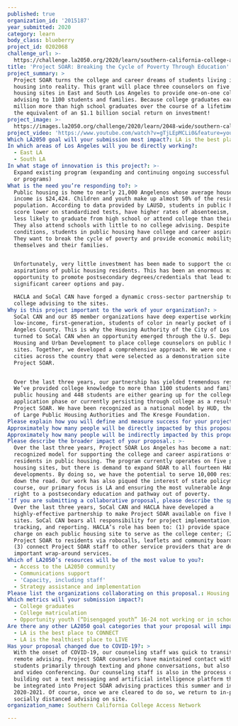 ```yaml
---
published: true
organization_id: '2015187'
year_submitted: 2020
category: learn
body_class: blueberry
project_id: 0202068
challenge_url: >-
  https://challenge.la2050.org/2020/learn/southern-california-college-access-network/
title: 'Project SOAR: Breaking the Cycle of Poverty Through Education'
project_summary: >
  Project SOAR turns the college and career dreams of students living in public
  housing into reality. This grant will place three counselors on five public
  housing sites in East and South Los Angeles to provide one-on-one college
  advising to 1100 students and families. Because college graduates earn $1
  million more than high school graduates over the course of a lifetime, this is
  the equivalent of an $1.1 billion social return on investment!
project_image: >-
  https://images.la2050.org/challenge/2020/learn/2048-wide/southern-california-college-access-network.jpg
project_video: 'https://www.youtube.com/watch?v=gTjLEpMCLi0&feature=youtu.be'
Which LA2050 goal will your submission most impact?: LA is the best place to LEARN
In which areas of Los Angeles will you be directly working?:
  - East LA
  - South LA
In what stage of innovation is this project?: >-
  Expand existing program (expanding and continuing ongoing successful projects
  or programs)
What is the need you’re responding to?: >
  Public housing is home to nearly 21,000 Angelenos whose average household
  income is $24,424. Children and youth make up almost 50% of the resident
  population. According to data provided by LAUSD, students in public housing
  score lower on standardized tests, have higher rates of absenteeism, and are
  less likely to graduate from high school or attend college than their peers.
  They also attend schools with little to no college advising. Despite these
  conditions, students in public housing have college and career aspirations.
  They want to break the cycle of poverty and provide economic mobility for
  themselves and their families. 


  Unfortunately, very little investment has been made to support the college
  aspirations of public housing residents. This has been an enormous missed
  opportunity to promote postsecondary degrees/credentials that lead to
  significant career options and pay. 

  HACLA and SoCal CAN have forged a dynamic cross-sector partnership to bring
  college advising to the sites.
Why is this project important to the work of your organization?: >
  SoCal CAN and our 85 member organizations have deep expertise working with
  low-income, first-generation, students of color in nearly pocket of Los
  Angeles County. This is why the Housing Authority of the City of Los Angeles
  turned to SoCal CAN when an opportunity emerged through the U.S. Department of
  Housing and Urban Development to place college counselors on public housing
  sites. Together, we developed a comprehensive approach. We were one of 9
  cities across the country that were selected as a demonstration site for
  Project SOAR. 


  Over the last three years, our partnership has yielded tremendous results.
  We’ve provided college knowledge to more than 1100 students and families in
  public housing and 448 students are either gearing up for the college
  application phase or currently persisting through college as a result of
  Project SOAR. We have been recognized as a national model by HUD, the Council
  of Large Public Housing Authorities and The Kresge Foundation. 
Please explain how you will define and measure success for your project.: "Project SOAR seeks to eliminate any barrier that stands between a resident’s desire to attend college and the advising needed to make that happen. We prioritize 7th-12 graders, college students and opportunity youth under 25, but our door is open to anyone that would like to pursue postsecondary education. We’ve found that Project SOAR is especially helpful to the students who would otherwise fall through the cracks.\n\nIncluded below is a summary of what we are seeking to accomplish and metrics to determine whether we have been successful. We have developed a sophisticated case management system in SalesForce to track our interactions and impact with students and families. \n\n1. Increase college application and acceptance rates for residents at the five Project SOAR housing sites: \n*\t95% of Project SOAR students will have an individualized academic plan. \n*\t85% of Project SOAR students who are eligible for federal aid will complete the FAFSA. \n*\t75% of Project SOAR students who are eligible will apply for grants and scholarships. \n*\t90% of Project SOAR students who are UC-CSU eligible will submit applications. \n*\t90% of Project SOAR students who are completing high school and intend to attend college, will submit applications. \n*\t100% of Project SOAR students who have been accepted to college will have a clear understanding of the various financial aid packages offered to them for decision-making purposes. \n\n2. Increase college enrollment and persistence rates for residents at the five Project SOAR sites: \n*\t100% of Project SOAR students who submitted their intention to register will receive guidance on how to navigate any remaining enrollment issues. \n*\t95% of Project SOAR students will successfully enroll and attend school in the fall. \n*\t95% of Project SOAR students will enroll in our college success program, Level Up. \n"
Approximately how many people will be directly impacted by this proposal?: '1100'
Approximately how many people will be indirectly impacted by this proposal?: '10000'
Please describe the broader impact of your proposal.: >-
  Over the last three years, Project SOAR Los Angeles has become a nationally
  recognized model for supporting the college and career aspirations of
  residents in public housing. The program currently operates on five public
  housing sites, but there is demand to expand SOAR to all fourteen HACLA
  developments. By doing so, we have the potential to serve 10,000 residents
  down the road. Our work has also piqued the interest of state policymakers. Of
  course, our primary focus is LA and ensuring the most vulnerable Angelenos the
  right to a postsecondary education and pathway out of poverty. 
'If you are submitting a collaborative proposal, please describe the specific role of partner organizations in the project.': >
  Over the last three years, SoCal CAN and HACLA have developed a
  highly-effective partnership to make Project SOAR available on five housing
  sites. SoCal CAN bears all responsibility for project implementation, data
  tracking, and reporting. HACLA’s role has been to: (1) provide space free of
  charge on each public housing site to serve as the college center; (2) promote
  Project SOAR to residents via robocalls, leaflets and community boards; and
  (3) connect Project SOAR staff to other service providers that are delivering
  important wrap-around services. 
Which of LA2050’s resources will be of the most value to you?:
  - Access to the LA2050 community
  - Communications support
  - 'Capacity, including staff'
  - Strategy assistance and implementation
Please list the organizations collaborating on this proposal.: Housing Authority of the City of Los Angeles
Which metrics will your submission impact?:
  - College graduates
  - College matriculation
  - Opportunity youth (“Disengaged youth” 16-24 not working or in school)
Are there any other LA2050 goal categories that your proposal will impact?:
  - LA is the best place to CONNECT
  - LA is the healthiest place to LIVE
Has your proposal changed due to COVID-19?: >
  With the onset of COVID-19, our counseling staff was quick to transition to
  remote advising. Project SOAR counselors have maintained contact with SOAR
  students primarily through texting and phone conversations, but also via email
  and video conferencing. Our counseling staff is also in the process of
  building out a text messaging and artificial intelligence platform that will
  be integrated into Project SOAR advising practices this summer and into AY
  2020-2021. Of course, once we are cleared to do so, we return to in-person,
  socially distanced advising on site. 
organization_name: Southern California College Access Network

---
```

